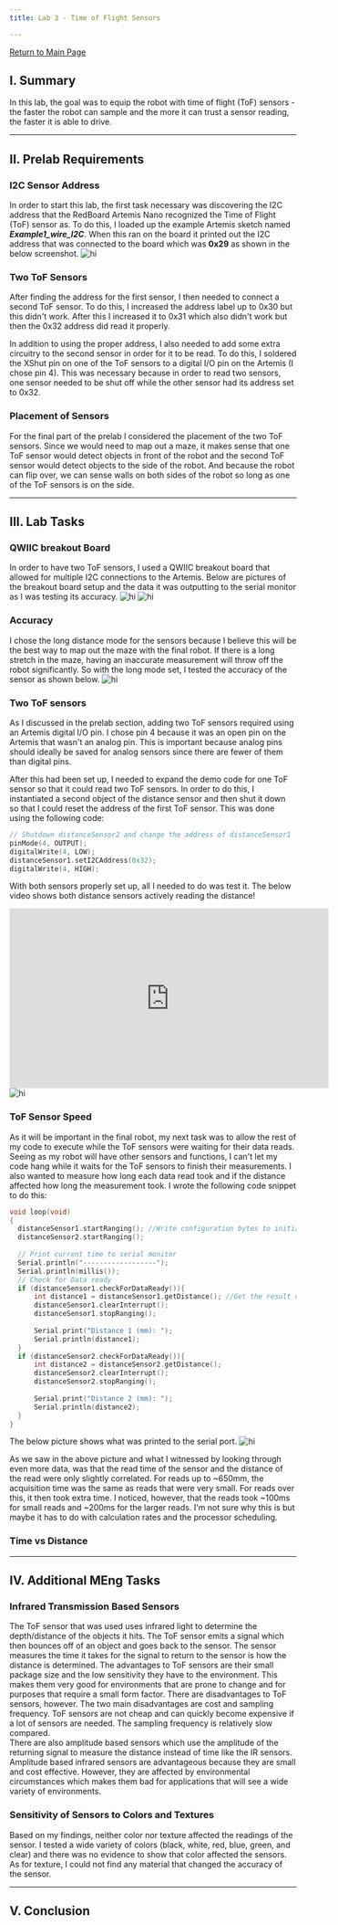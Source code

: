 ```yaml
---
title: Lab 3 - Time of Flight Sensors

---
```

[Return to Main Page](https://themandrazic.github.io/)

## I. Summary
In this lab, the goal was to equip the robot with time of flight (ToF) sensors - the faster the robot can sample and the more it can trust a sensor reading, the faster it is able to drive.

---
## II. Prelab Requirements
### I2C Sensor Address
In order to start this lab, the first task necessary was discovering the I2C address that the RedBoard Artemis Nano recognized the Time of Flight (ToF) sensor as. To do this, I loaded up the example Artemis sketch named ***Example1_wire_I2C***. When this ran on the board it printed out the I2C address that was connected to the board which was **0x29** as shown in the below screenshot.
<img src="../Images/l3_i2cPort.png" alt="hi" class="inline"/>


### Two ToF Sensors
After finding the address for the first sensor, I then needed to connect a second ToF sensor. To do this, I increased the address label up to 0x30 but this didn't work. After this I increased it to 0x31 which also didn't work but then the 0x32 address did read it properly.

In addition to using the proper address, I also needed to add some extra circuitry to the second sensor in order for it to be read. To do this, I soldered the XShut pin on one of the ToF sensors to a digital I/O pin on the Artemis (I chose pin 4). This was necessary because in order to read two sensors, one sensor needed to be shut off while the other sensor had its address set to 0x32.

### Placement of Sensors
For the final part of the prelab I considered the placement of the two ToF sensors. Since we would need to map out a maze, it makes sense that one ToF sensor would detect objects in front of the robot and the second ToF sensor would detect objects to the side of the robot. And because the robot can flip over, we can sense walls on both sides of the robot so long as one of the ToF sensors is on the side.

---
## III. Lab Tasks
### QWIIC breakout Board
In order to have two ToF sensors, I used a QWIIC breakout board that allowed for multiple I2C connections to the Artemis. Below are pictures of the breakout board setup and the data it was outputting to the serial monitor as I was testing its accuracy.
<img src="../Images/l3_setup.JPG" alt="hi" class="inline"/>
<img src="../Images/l3_singleSensor.JPG" alt="hi" class="inline"/>


### Accuracy
I chose the long distance mode for the sensors because I believe this will be the best way to map out the maze with the final robot. If there is a long stretch in the maze, having an inaccurate measurement will throw off the robot significantly. So with the long mode set, I tested the accuracy of the sensor as shown below.
<img src="../Images/l3_accuracyTest.jpg" alt="hi" class="inline"/>

### Two ToF sensors
As I discussed in the prelab section, adding two ToF sensors required using an Artemis digital I/O pin. I chose pin 4 because it was an open pin on the Artemis that wasn't an analog pin. This is important because analog pins should ideally be saved for analog sensors since there are fewer of them than digital pins. <br/>

After this had been set up, I needed to expand the demo code for one ToF sensor so that it could read two ToF sensors. In order to do this, I instantiated a second object of the distance sensor and then shut it down so that I could reset the address of the first ToF sensor. This was done using the following code:
 ```C
// Shutdown distanceSensor2 and change the address of distanceSensor1
pinMode(4, OUTPUT);
digitalWrite(4, LOW);
distanceSensor1.setI2CAddress(0x32);
digitalWrite(4, HIGH);
 ```
With both sensors properly set up, all I needed to do was test it. The below video shows both distance sensors actively reading the distance!
<iframe width="560" height="315" src="https://www.youtube.com/embed/tjK_hkgxSuI" title="YouTube video player" frameborder="0" allow="accelerometer; autoplay; clipboard-write; encrypted-media; gyroscope; picture-in-picture; web-share" allowfullscreen></iframe>

<img src="../Images/l3_doubleSensor.JPG" alt="hi" class="inline"/>

### ToF Sensor Speed
As it will be important in the final robot, my next task was to allow the rest of my code to execute while the ToF sensors were waiting for their data reads. Seeing as my robot will have other sensors and functions, I can't let my code hang while it waits for the ToF sensors to finish their measurements. I also wanted to measure how long each data read took and if the distance affected how long the measurement took. I wrote the following code snippet to do this:
```C
void loop(void)
{
  distanceSensor1.startRanging(); //Write configuration bytes to initiate measurement
  distanceSensor2.startRanging();
 
  // Print current time to serial monitor
  Serial.println("------------------");
  Serial.println(millis());
  // Check for Data ready
  if (distanceSensor1.checkForDataReady()){
      int distance1 = distanceSensor1.getDistance(); //Get the result of the measurement from the sensor
      distanceSensor1.clearInterrupt();
      distanceSensor1.stopRanging();
 
      Serial.print("Distance 1 (mm): ");
      Serial.println(distance1);
  }
  if (distanceSensor2.checkForDataReady()){
      int distance2 = distanceSensor2.getDistance();
      distanceSensor2.clearInterrupt();
      distanceSensor2.stopRanging();
 
      Serial.print("Distance 2 (mm): ");
      Serial.println(distance2);
  }
}
```
The below picture shows what was printed to the serial port.
<img src="../Images/l3_timedSerial.JPG" alt="hi" class="inline"/>

As we saw in the above picture and what I witnessed by looking through even more data, was that the read time of the sensor and the distance of the read were only slightly correlated. For reads up to ~650mm, the acquisition time was the same as reads that were very small. For reads over this, it then took extra time. I noticed, however, that the reads took ~100ms for small reads and ~200ms for the larger reads. I'm not sure why this is but maybe it has to do with calculation rates and the processor scheduling.

### Time vs Distance

---
## IV. Additional MEng Tasks
### Infrared Transmission Based Sensors
The ToF sensor that was used uses infrared light to determine the depth/distance of the objects it hits. The ToF sensor emits a signal which then bounces off of an object and goes back to the sensor. The sensor measures the time it takes for the signal to return to the sensor is how the distance is determined. The advantages to ToF sensors are their small package size and the low sensitivity they have to the environment. This makes them very good for environments that are prone to change and for purposes that require a small form factor. There are disadvantages to ToF sensors, however. The two main disadvantages are cost and sampling frequency. ToF sensors are not cheap and can quickly become expensive if a lot of sensors are needed. The sampling frequency is relatively slow compared.<br/>
There are also amplitude based sensors which use the amplitude of the returning signal to measure the distance instead of time like the IR sensors. Amplitude based infrared sensors are advantageous because they are small and cost effective. However, they are affected by environmental circumstances which makes them bad for applications that will see a wide variety of environments.

### Sensitivity of Sensors to Colors and Textures
Based on my findings, neither color nor texture affected the readings of the sensor. I tested a wide variety of colors (black, white, red, blue, green, and clear) and there was no evidence to show that color affected the sensors. As for texture, I could not find any material that changed the accuracy of the sensor. 

---
## V. Conclusion
